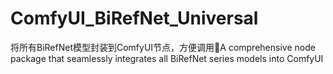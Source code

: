 # ComfyUI_BiRefNet_Universal
将所有BiRefNet模型封装到ComfyUI节点，方便调用🌟A comprehensive node package that seamlessly integrates all BiRefNet series models into ComfyUI
